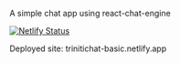 A simple chat app using react-chat-engine

[![Netlify Status](https://api.netlify.com/api/v1/badges/a0f8b64d-66df-44e4-83ce-e7f1ba5e7d5a/deploy-status)](https://app.netlify.com/sites/trinitigram/deploys)


Deployed site:
trinitichat-basic.netlify.app
